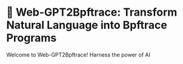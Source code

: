 # 🚀 Web-GPT2Bpftrace: Transform Natural Language into Bpftrace Programs

Welcome to Web-GPT2Bpftrace! Harness the power of AI 